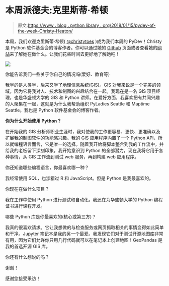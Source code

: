 # 本周派德夫:克里斯蒂·希顿

> 原文:[https://www . blog . python library . org/2018/01/15/pydev-of-the-week-Christy-Heaton/](https://www.blog.pythonlibrary.org/2018/01/15/pydev-of-the-week-christy-heaton/)

本周，我们欢迎克里斯蒂·希顿( [@christytoes](https://twitter.com/christytoes) )成为我们本周的 PyDev！Christy 是 Python 软件基金会的博客作者。你可以通过她的 [Github](https://github.com/christyheaton) 页面或者查看她的[网站](http://christyheaton.github.io/)来了解她在做什么。让我们花些时间去更好地了解她吧！

![](../Images/2712d8127e13b1fe477294b7cdf6c847.png)

你能告诉我们一些关于你自己的情况吗(爱好、教育等)

我学的是人类学，后来又学了地理信息系统(GIS)。GIS 对我来说是一个完美的领域，因为它将我对人、技术和制图的兴趣结合在一起。我现在是一名 GIS 项目经理，也是华盛顿大学的 GIS 和 Python 讲师。在爱好方面，我喜欢把有共同兴趣的人聚集在一起，这就是为什么我帮助组织 PyLadies Seattle 和 Maptime Seattle。我也是 Python 软件基金会的博客作者。

**你为什么开始使用 Python？**

在开始我的 GIS 分析师职业生涯时，我对使我的工作更容易、更快、更准确以及扩展我的制图软件的功能感兴趣。我的 GIS 应用程序内置了一个 Python API，所以就编程语言而言，它是唯一的选择。随着我开始将脚本整合到我的工作流中，并给我的老板留下深刻印象，我开始意识到 Python 的全部潜力，现在我将它用于各种事情，从 GIS 工作流到测试 web 服务，再到构建 web 应用程序。

你还知道哪些编程语言，你最喜欢哪一种？

我经常使用 SQL，也涉猎过 R 和 JavaScript。但是 Python 是我最喜欢的。

你现在在做什么项目？

我在工作中使用 Python 进行测试和自动化。我还在为华盛顿大学的 Python 编程证书进行课程开发。

哪些 Python 库是你最喜欢的(核心或第三方)？

我真的很喜欢请求。它让我想做的与检查服务或网页抓取相关的事情变得如此简单和干净。Jupyter 笔记本是我的另一个最爱。我发现它们对于测试开源地图库非常有用，因为它们允许你只用几行代码就可以在笔记本上创建地图！GeoPandas 是我的首选开源 GIS 库。

你还有什么想说的吗？

谢谢！

感谢您接受采访！